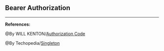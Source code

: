 ## **Bearer Authorization**

-----------------------------------------------

**References:**

@By WILL KENTON/[Authorization Code](https://www.investopedia.com/terms/a/authorization-code.asp)

@By Techopedia/[Singleton](https://www.oauth.com/oauth2-servers/access-tokens/)
